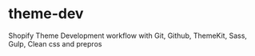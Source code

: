 # theme-dev

Shopify Theme Development workflow with Git, Github, ThemeKit, Sass, Gulp, Clean css and prepros

